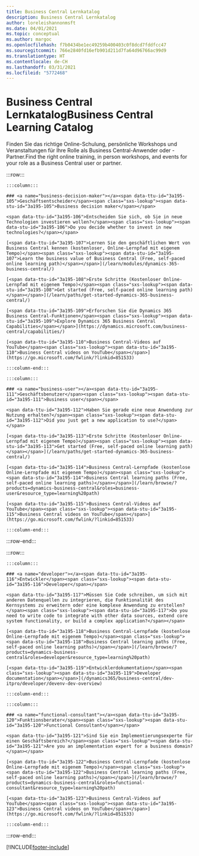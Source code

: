 ```yaml
---
title: Business Central Lernkatalog
description: Business Central Lernkatalog
author: loreleishannonmsft
ms.date: 04/01/2021
ms.topic: conceptual
ms.author: margoc
ms.openlocfilehash: f7b0434be1ec49259b400403c0f8dcd7fddfcc47
ms.sourcegitcommit: 766e2840fd16efb901d211d7fa64d96766ac99d9
ms.translationtype: HT
ms.contentlocale: de-CH
ms.lasthandoff: 03/31/2021
ms.locfileid: "5772468"
---
```

# <a name="business-central-learning-catalog"></a><span data-ttu-id="3a195-103">Business Central Lernkatalog</span><span class="sxs-lookup"><span data-stu-id="3a195-103">Business Central Learning Catalog</span></span>

<span data-ttu-id="3a195-104">Finden Sie das richtige Online-Schulung, persönliche Workshops und Veranstaltungen für Ihre Rolle als Business Central-Anwender oder -Partner.</span><span class="sxs-lookup"><span data-stu-id="3a195-104">Find the right online training, in person workshops, and events for your role as a Business Central user or partner.</span></span>

:::row:::

    :::column:::

    ### <a name="business-decision-maker"></a><span data-ttu-id="3a195-105">Geschäftsentscheider</span><span class="sxs-lookup"><span data-stu-id="3a195-105">Business decision maker</span></span>

    <span data-ttu-id="3a195-106">Entscheiden Sie sich, ob Sie in neue Technologien investieren wollen?</span><span class="sxs-lookup"><span data-stu-id="3a195-106">Do you decide whether to invest in new technologies?</span></span> 

    [<span data-ttu-id="3a195-107">Lernen Sie den geschäftlichen Wert von Business Central kennen (kostenloser, Online-Lernpfad mit eigenem Tempo)</span><span class="sxs-lookup"><span data-stu-id="3a195-107">Learn the business value of Business Central (Free, self-paced online learning path)</span></span>](/learn/modules/dynamics-365-business-central/)

    [<span data-ttu-id="3a195-108">Erste Schritte (Kostenloser Online-Lernpfad mit eigenem Tempo)</span><span class="sxs-lookup"><span data-stu-id="3a195-108">Get started (Free, self-paced online learning path)</span></span>](/learn/paths/get-started-dynamics-365-business-central/)

    [<span data-ttu-id="3a195-109">Erforschen Sie die Dynamics 365 Business Central-Funktionen</span><span class="sxs-lookup"><span data-stu-id="3a195-109">Explore Dynamics 365 Business Central Capabilities</span></span>](https://dynamics.microsoft.com/business-central/capabilities/)

    [<span data-ttu-id="3a195-110">Business Central-Videos auf YouTube</span><span class="sxs-lookup"><span data-stu-id="3a195-110">Business Central videos on YouTube</span></span>](https://go.microsoft.com/fwlink/?linkid=851533)

    :::column-end:::

    :::column:::

    ### <a name="business-user"></a><span data-ttu-id="3a195-111">Geschäftsbenutzer</span><span class="sxs-lookup"><span data-stu-id="3a195-111">Business user</span></span>

    <span data-ttu-id="3a195-112">Haben Sie gerade eine neue Anwendung zur Nutzung erhalten?</span><span class="sxs-lookup"><span data-stu-id="3a195-112">Did you just get a new application to use?</span></span> 

    [<span data-ttu-id="3a195-113">Erste Schritte (Kostenloser Online-Lernpfad mit eigenem Tempo)</span><span class="sxs-lookup"><span data-stu-id="3a195-113">Get started (Free, self-paced online learning path)</span></span>](/learn/paths/get-started-dynamics-365-business-central/)

    [<span data-ttu-id="3a195-114">Business Central-Lernpfade (kostenlose Online-Lernpfade mit eigenem Tempo)</span><span class="sxs-lookup"><span data-stu-id="3a195-114">Business Central learning paths (Free, self-paced online learning paths)</span></span>](/learn/browse/?products=dynamics-business-central&roles=business-user&resource_type=learning%20path)

    [<span data-ttu-id="3a195-115">Business Central-Videos auf YouTube</span><span class="sxs-lookup"><span data-stu-id="3a195-115">Business Central videos on YouTube</span></span>](https://go.microsoft.com/fwlink/?linkid=851533)

    :::column-end:::

:::row-end:::

:::row:::

    :::column:::

    ### <a name="developer"></a><span data-ttu-id="3a195-116">Entwickler</span><span class="sxs-lookup"><span data-stu-id="3a195-116">Developer</span></span>

    <span data-ttu-id="3a195-117">Müssen Sie Code schreiben, um sich mit anderen Datenquellen zu integrieren, die Funktionalität des Kernsystems zu erweitern oder eine komplexe Anwendung zu erstellen?</span><span class="sxs-lookup"><span data-stu-id="3a195-117">Do you need to write code to integrate with other data sources, extend core system functionality, or build a complex application?</span></span>

    [<span data-ttu-id="3a195-118">Business Central-Lernpfade (kostenlose Online-Lernpfade mit eigenem Tempo)</span><span class="sxs-lookup"><span data-stu-id="3a195-118">Business Central learning paths (Free, self-paced online learning paths)</span></span>](/learn/browse/?products=dynamics-business-central&roles=developer&resource_type=learning%20path)

    [<span data-ttu-id="3a195-119">Entwicklerdokumentation</span><span class="sxs-lookup"><span data-stu-id="3a195-119">Developer documentation</span></span>](/dynamics365/business-central/dev-itpro/developer/devenv-dev-overview)

    :::column-end:::

    :::column:::

    ### <a name="functional-consultant"></a><span data-ttu-id="3a195-120">Funktionsberater</span><span class="sxs-lookup"><span data-stu-id="3a195-120">Functional Consultant</span></span>
    
    <span data-ttu-id="3a195-121">Sind Sie ein Implementierungsexperte für einen Geschäftsbereich?</span><span class="sxs-lookup"><span data-stu-id="3a195-121">Are you an implementation expert for a business domain?</span></span> 

    [<span data-ttu-id="3a195-122">Business Central-Lernpfade (kostenlose Online-Lernpfade mit eigenem Tempo)</span><span class="sxs-lookup"><span data-stu-id="3a195-122">Business Central learning paths (Free, self-paced online learning paths)</span></span>](/learn/browse/?products=dynamics-business-central&roles=functional-consultant&resource_type=learning%20path)

    [<span data-ttu-id="3a195-123">Business Central-Videos auf YouTube</span><span class="sxs-lookup"><span data-stu-id="3a195-123">Business Central videos on YouTube</span></span>](https://go.microsoft.com/fwlink/?linkid=851533)

    :::column-end:::

:::row-end:::


[!INCLUDE[footer-include](../includes/footer-banner.md)]